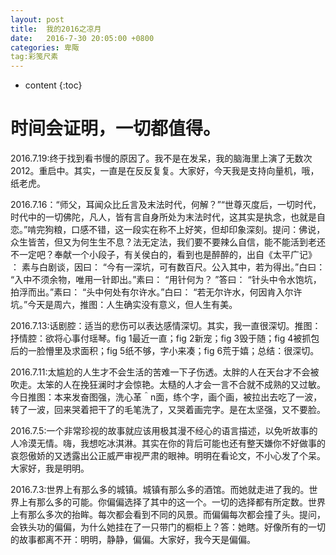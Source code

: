 ```yaml
---
layout: post
title:  我的2016之凉月
date:   2016-7-30 20:05:00 +0800
categories: 卑陬
tag:彩笺尺素
---
```


* content
{:toc}

时间会证明，一切都值得。
====================================
2016.7.19:终于找到看书慢的原因了。我不是在发呆，我的脑海里上演了无数次2012。重启中。其实，一直是在反反复复。大家好，今天我是支持向量机，哦，纸老虎。

2016.7.16：“师父，耳闻众比丘言及末法时代，何解？”“世尊灭度后，一切时代，时代中的一切佛陀，凡人，皆有言自身所处为末法时代，这其实是执念，也就是自恋。”啃完狗粮，口感不错，这一段实在称不上好笑，但却印象深刻。提问：佛说，众生皆苦，但又为何生生不息？法无定法，我们要不要辣么自信，能不能活到老还不一定吧？奉献一个小段子，有关侯白的，看到也是醉醉的，出自《太平广记》 ： 素与白剧谈，因曰： “今有一深坑，可有数百尺。公入其中，若为得出。”白曰： “入中不须余物，唯用一针即出。”素曰： “用针何为？ ”答曰： “针头中令水饱坑，拍浮而出。”素曰： “头中何处有尔许水。”白曰： “若无尔许水，何因肯入尔许坑。”今天是周六，推图：人生确实没有意义，但人生有美。

2016.7.13:话剧腔：适当的悲伤可以表达感情深切。其实，我一直很深切。推图：抒情腔：欲将心事付瑶琴。fig 1最近一直；fig 2新宠；fig 3毁于随；fig 4被抓包后的一脸懵里及求面积；fig 5纸不够，字小来凑；fig 6荒于嬉；总结：很深切。

2016.7.11:太尴尬的人生才不会生活的苦难一下子伤透。太胖的人在天台才不会被吹走。太笨的人在挽狂澜时才会惊艳。太糙的人才会一言不合就不成熟的又过敏。今日推图：本来发奋图强，洗心革＾n面，练个字，画个画，被拉出去吃了一波，转了一波，回来哭着把干了的毛笔洗了，又哭着画完字。是在太坚强，又不要脸。

2016.7.5:一个非常珍视的故事就应该用极其漫不经心的语言描述，以免听故事的人冷漠无情。嗨，我想吃冰淇淋。其实在你的背后可能也还有整天嫌你不好做事的哀怨傲娇的又透露出公正威严审视严肃的眼神。明明在看论文，不小心发了个呆。大家好，我是明明。

2016.7.3:世界上有那么多的城镇。城镇有那么多的酒馆。而她就走进了我的。世界上有那么多的可能。你偏偏选择了其中的这一个。一切的选择都有所定数。世界上有那么多次的抬眸。每次都会看到不同的风景。而偏偏每次都会撞了头。提问，会铁头功的偏偏，为什么她挂在了一只带门的橱柜上？答：她瞎。好像所有的一切的故事都离不开：明明，静静，偏偏。大家好，我今天是偏偏。